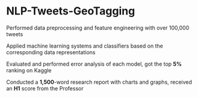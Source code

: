 # NLP-Tweets-GeoTagging

Performed data preprocessing and feature engineering with over 100,000 tweets

Applied machine learning systems and classifiers based on the corresponding data representations

Evaluated and performed error analysis of each model, got the top **5%** ranking on Kaggle

Conducted a **1,500**-word research report with charts and graphs, received an **H1** score from the Professor

